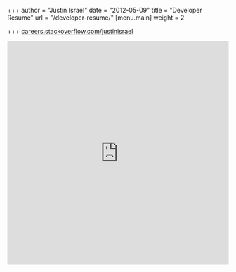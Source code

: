 +++
author = "Justin Israel"
date = "2012-05-09"
title = "Developer Resume"
url = "/developer-resume/"
[menu.main]
weight = 2

+++
[careers.stackoverflow.com/justinisrael](http://careers.stackoverflow.com/justinisrael/)

<div style='position: relative; padding-bottom: 101%; height: 0; overflow: hidden;'>
<iframe 
        id='iframe' 
        src='https://stackoverflow.com/cv/justinisrael' 
        scrolling='auto' 
        frameborder='0' 
        style='width:100%; height:100%; position: absolute; top:0; left:0;' >
  </iframe>
</div>
